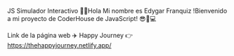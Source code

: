 JS Simulador Interactivo 
🖖🏼Hola Mi nombre es Edygar Franquiz
!Bienvenido a mi proyecto de CoderHouse de JavaScript! 😎🤍💻


Link de la página web ✈️ Happy Journey
👉https://thehappyjourney.netlify.app/
